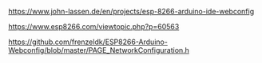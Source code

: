 https://www.john-lassen.de/en/projects/esp-8266-arduino-ide-webconfig

https://www.esp8266.com/viewtopic.php?p=60563

https://github.com/frenzeldk/ESP8266-Arduino-Webconfig/blob/master/PAGE_NetworkConfiguration.h